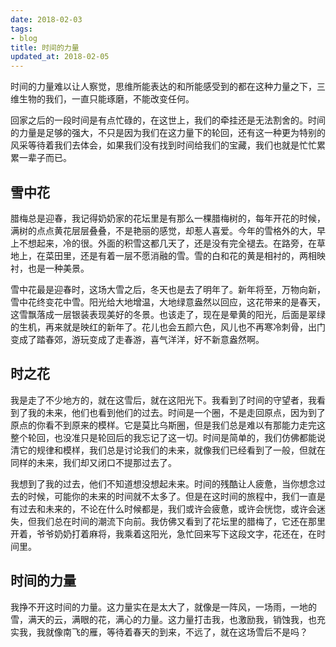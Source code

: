 ```yaml
---
date: 2018-02-03
tags:
- blog
title: 时间的力量
updated_at: 2018-02-05
---
```


时间的力量难以让人察觉，思维所能表达的和所能感受到的都在这种力量之下，三维生物的我们，一直只能琢磨，不能改变任何。
<!--more-->

回家之后的一段时间是有点忙碌的，在这世上，我们的牵挂还是无法割舍的。时间的力量是足够的强大，不只是因为我们在这力量下的轮回，还有这一种更为特别的风采等待着我们去体会，如果我们没有找到时间给我们的宝藏，我们也就是忙忙累累一辈子而已。

## 雪中花

腊梅总是迎春，我记得奶奶家的花坛里是有那么一棵腊梅树的，每年开花的时候，满树的点点黄花层层叠叠，不是艳丽的感觉，却惹人喜爱。今年的雪格外的大，早上不想起来，冷的很。外面的积雪这都几天了，还是没有完全褪去。在路旁，在草地上，在菜田里，还是有着一层不愿消融的雪。雪的白和花的黄是相衬的，两相映衬，也是一种美景。

雪中花最是迎春时，这场大雪之后，冬天也是去了明年了。新年将至，万物向新，雪中花终变花中雪。阳光给大地增温，大地绿意盎然以回应，这花带来的是春天，这雪飘落成一层银装表现美好的冬景。也该走了，现在是晕黄的阳光，后面是翠绿的生机，再来就是映红的新年了。花儿也会五颜六色，风儿也不再寒冷刺骨，出门变成了踏春郊，游玩变成了走春游，喜气洋洋，好不新意盎然啊。

## 时之花

我是走了不少地方的，就在这雪后，就在这阳光下。我看到了时间的守望者，我看到了我的未来，他们也看到他们的过去。时间是一个圈，不是走回原点，因为到了原点的你看不到原来的模样。它是莫比乌斯圈，但是我们总是难以有那能力走完这整个轮回，也没准只是轮回后的我忘记了这一切。时间是简单的，我们仿佛都能说清它的规律和模样，我们总是讨论我们的未来，就像我们已经看到了一般，但就在同样的未来，我们却又闭口不提那过去了。

我想到了我的过去，他们不知道想没想起未来。时间的残酷让人疲惫，当你想念过去的时候，可能你的未来的时间就不太多了。但是在这时间的旅程中，我们一直是有过去和未来的，不论在什么时候都是，我们或许会疲惫，或许会恍惚，或许会迷失，但我们总在时间的潮流下向前。我仿佛又看到了花坛里的腊梅了，它还在那里开着，爷爷奶奶打着麻将，我乘着这阳光，急忙回来写下这段文字，花还在，在时间里。

## 时间的力量

我挣不开这时间的力量。这力量实在是太大了，就像是一阵风，一场雨，一地的雪，满天的云，满眼的花，满心的力量。这力量打击我，也激励我，销蚀我，也充实我，我就像南飞的雁，等待着春天的到来，不远了，就在这场雪后不是吗？